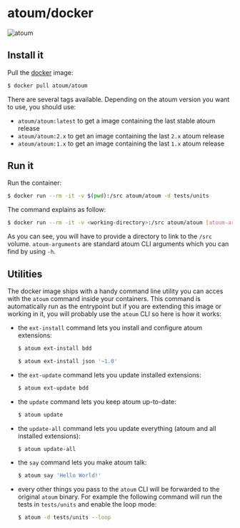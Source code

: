 # atoum/docker

![atoum](http://downloads.atoum.org/images/logo.png)

## Install it

Pull the [docker](https://www.docker.com/) image:

```sh
$ docker pull atoum/atoum
```

There are several tags available. Depending on the atoum version you want to use, you should use:

* `atoum/atoum:latest` to get a image containing the last stable atoum release
* `atoum/atoum:2.x` to get an image containing the last `2.x` atoum release
* `atoum/atoum:1.x` to get an image containing the last `1.x` atoum release

## Run it

Run the container:

```sh
$ docker run --rm -it -v $(pwd):/src atoum/atoum -d tests/units
```

The command explains as follow:

```sh
$ docker run --rm -it -v <working-directory>:/src atoum/atoum [atoum-arguments]
```

As you can see, you will have to provide a directory to link to the `/src` volume.
`atoum-arguments` are standard atoum CLI arguments which you can find by using `-h`.

## Utilities

The docker image ships with a handy command line utility you can acces with the `atoum` command
inside your containers. This command is automatically run as the entrypoint but if you are
extending this image or working in it, you will probably use the `atoum` CLI so here is
how it works:

* the `ext-install` command lets you install and configure atoum extensions:

  ```sh
  $ atoum ext-install bdd

  $ atoum ext-install json '~1.0'
  ```

* the `ext-update` command lets you update installed extensions:

  ```sh
  $ atoum ext-update bdd
  ```

* the `update` command lets you keep atoum up-to-date:

  ```sh
  $ atoum update
  ```


* the `update-all` command lets you update everything (atoum and all installed extensions):

  ```sh
  $ atoum update-all
  ```

* the `say` command lets you make atoum talk:

  ```sh
  $ atoum say 'Hello World!'
  ```

* every other things you pass to the `atoum` CLI will be forwarded to the original `atoum` binary. For example
  the following command will run the tests in `tests/units` and enable the loop mode:

  ```sh
  $ atoum -d tests/units --loop
  ```
